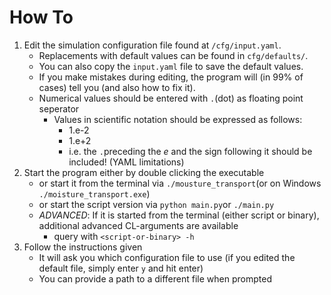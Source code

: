 # How To

1. Edit the simulation configuration file found at `/cfg/input.yaml`.
    - Replacements with default values can be found in `cfg/defaults/`.
    - You can also copy the `input.yaml` file to save the default values.
    - If you make mistakes during editing, the program will (in 99% of cases) tell you (and also how to fix it).
    - Numerical values should be entered with `.`(dot) as floating point seperator
        - Values in scientific notation should be expressed as follows:
            - 1.e-2
            - 1.e+2
            - i.e. the `.`preceding the *e* and the sign following it should be included! (YAML limitations)
2. Start the program either by double clicking the executable
    - or start it from the terminal via `./mousture_transport`(or on Windows `./moisture_transport.exe`)
    - or start the script version via `python main.py`or `./main.py`
    - *ADVANCED*: If it is started from the terminal (either script or binary), additional advanced CL-arguments are available
        - query with `<script-or-binary> -h`
3. Follow the instructions given
    - It will ask you which configuration file to use (if you edited the default file, simply enter `y` and hit enter)
    - You can provide a path to a different file when prompted
